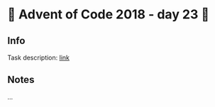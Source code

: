 # 🎄 Advent of Code 2018 - day 23 🎄

## Info

Task description: [link](https://adventofcode.com/2018/day/23)

## Notes

...